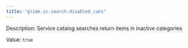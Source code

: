 ```yaml
---
title: "glide.sc.search.disabled_cats"
---
```


Description: Service catalog searches return items in inactive categories

Value: `true`